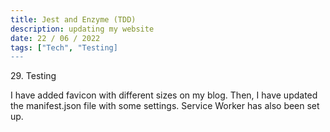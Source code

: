 ```yaml
---
title: Jest and Enzyme (TDD)
description: updating my website
date: 22 / 06 / 2022
tags: ["Tech", "Testing]
---
```


<p>29. Testing</p>

<p> 
I have added favicon with different sizes on my blog. Then, I have updated the manifest.json file with some settings. Service Worker has also been set up. 
</p>
<img src="/Blog/20220621.png" alt="">
